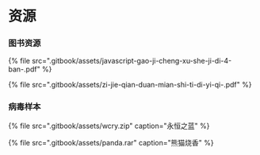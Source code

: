 # 资源

### **图书资源**

{% file src=".gitbook/assets/javascript-gao-ji-cheng-xu-she-ji-di-4-ban-.pdf" %}

{% file src=".gitbook/assets/zi-jie-qian-duan-mian-shi-ti-di-yi-qi-.pdf" %}

###  <a id="-"></a>

### **病毒样本**

{% file src=".gitbook/assets/wcry.zip" caption="永恒之蓝" %}

{% file src=".gitbook/assets/panda.rar" caption="熊猫烧香" %}



